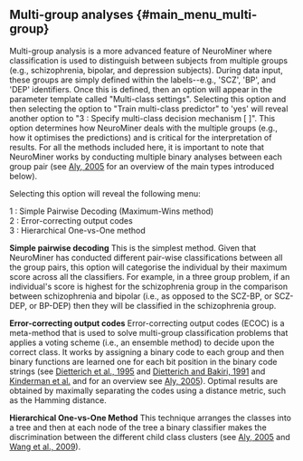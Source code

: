Multi-group analyses {#main_menu_multi-group}
--------------------

Multi-group analysis is a more advanced feature of NeuroMiner where
classification is used to distinguish between subjects from multiple
groups (e.g., schizophrenia, bipolar, and depression subjects). During
data input, these groups are simply defined within the labels--e.g.,
'SCZ', 'BP', and 'DEP' identifiers. Once this is defined, then an option
will appear in the parameter template called \"Multi-class settings\".
Selecting this option and then selecting the option to \"Train
multi-class predictor\" to 'yes' will reveal another option to \"3 :
Specify multi-class decision mechanism \[ \]\". This option determines
how NeuroMiner deals with the multiple groups (e.g., how it optimises
the predictions) and is critical for the interpretation of results. For
all the methods included here, it is important to note that NeuroMiner
works by conducting multiple binary analyses between each group pair
(see [Aly,
2005](https://www.cs.utah.edu/~piyush/teaching/aly05multiclass.pdf) for
an overview of the main types introduced below).

Selecting this option will reveal the following menu:

1 : Simple Pairwise Decoding (Maximum-Wins method)\
2 : Error-correcting output codes\
3 : Hierarchical One-vs-One method

**Simple pairwise decoding** This is the simplest method. Given that
NeuroMiner has conducted different pair-wise classifications between all
the group pairs, this option will categorise the individual by their
maximum score across all the classifiers. For example, in a three group
problem, if an individual's score is highest for the schizophrenia group
in the comparison between schizophrenia and bipolar (i.e., as opposed to
the SCZ-BP, or SCZ-DEP, or BP-DEP) then they will be classified in the
schizophrenia group.

**Error-correcting output codes** Error-correcting output codes (ECOC)
is a meta-method that is used to solve multi-group classification
problems that applies a voting scheme (i.e., an ensemble method) to
decide upon the correct class. It works by assigning a binary code to
each group and then binary functions are learned one for each bit
position in the binary code strings (see [Dietterich et al.,
1995](http://www.jair.org/media/105/live-105-1426-jair.pdf) and
[Dietterich and Bakiri,
1991](https://pdfs.semanticscholar.org/a5d5/75c3515f62908815ce89bae5d4614b837cfa.pdf)
and [Kinderman et
al.](http://citeseerx.ist.psu.edu/viewdoc/download?doi=10.1.1.31.6566&rep=rep1&type=pdf)
and for an overview see [Aly,
2005](https://www.cs.utah.edu/~piyush/teaching/aly05multiclass.pdf)).
Optimal results are obtained by maximally separating the codes using a
distance metric, such as the Hamming distance.

**Hierarchical One-vs-One Method** This technique arranges the classes
into a tree and then at each node of the tree a binary classifier makes
the discrimination between the different child class clusters (see [Aly,
2005](https://www.cs.utah.edu/~piyush/teaching/aly05multiclass.pdf) and
[Wang et al., 2009](http://mml.citi.sinica.edu.tw/papers/IJCNN_09.pdf)).
